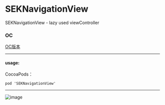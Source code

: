 # SEKNavigationView
SEKNavigationView - lazy used viewController

### OC

[OC版本](https://github.com/lovemo/SEKNavigationView-OC)

---

#### usage:
CocoaPods：
```
pod 'SEKNavigationView'
```
---

![image](https://github.com/lovemo/SEKNavigationView/raw/master/resources/demo.gif)
